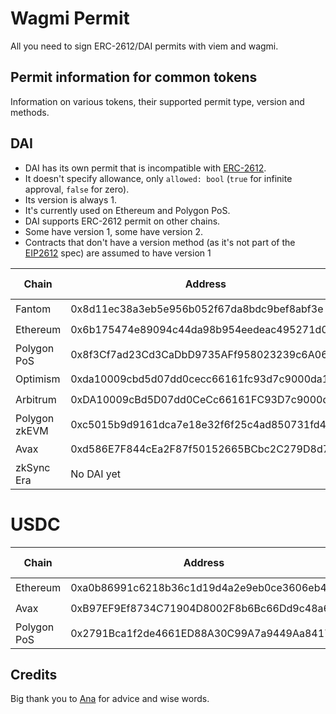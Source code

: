 # Wagmi Permit

All you need to sign ERC-2612/DAI permits with viem and wagmi.

## Permit information for common tokens

Information on various tokens, their supported permit type, version and methods.

## DAI

- DAI has its own permit that is incompatible with [ERC-2612](https://ercs.ethereum.org/ERCS/erc-2612).
- It doesn't specify allowance, only `allowed: bool` (`true` for infinite approval, `false` for zero).
- Its version is always 1.
- It's currently used on Ethereum and Polygon PoS.
- DAI supports ERC-2612 permit on other chains.
- Some have version 1, some have version 2.
- Contracts that don't have a version method (as it's not part of the [EIP2612](https://eips.ethereum.org/EIPS/ERC-2612)
  spec) are assumed to have version 1

| Chain         | Address                                    | DAI Permit | EIP2612 Permit | Version | transferWithPermit |
|---------------|--------------------------------------------|------------|----------------|---------|--------------------|
| Fantom        | 0x8d11ec38a3eb5e956b052f67da8bdc9bef8abf3e | ⛔️         | ✅              | 1       | ✅                  |
| Ethereum      | 0x6b175474e89094c44da98b954eedeac495271d0f | ✅          | ⛔️             | 1       | ⛔️                 |
| Polygon PoS   | 0x8f3Cf7ad23Cd3CaDbD9735AFf958023239c6A063 | ✅          | ⛔️             | 1       | ⛔️                 |
| Optimism      | 0xda10009cbd5d07dd0cecc66161fc93d7c9000da1 | ⛔️         | ✅              | 2       | ⛔️                 |
| Arbitrum      | 0xDA10009cBd5D07dd0CeCc66161FC93D7c9000da1 | ⛔️         | ✅              | 2       | ⛔️                 |
| Polygon zkEVM | 0xc5015b9d9161dca7e18e32f6f25c4ad850731fd4 | ⛔️         | ✅              | 1       | ⛔️                 |
| Avax          | 0xd586E7F844cEa2F87f50152665BCbc2C279D8d70 | ⛔️         | ⛔              | ⛔       | ⛔️                 |
| zkSync Era    | No DAI yet                                 | -          | -              | -       | -                  |

# USDC

| Chain       | Address                                    | DAI Permit | EIP2612 Permit | Version | transferWithPermit |
|-------------|--------------------------------------------|------------|----------------|---------|--------------------|
| Ethereum    | 0xa0b86991c6218b36c1d19d4a2e9eb0ce3606eb48 | ⛔️         | ✅              | 2       | ⛔️                 |
| Avax        | 0xB97EF9Ef8734C71904D8002F8b6Bc66Dd9c48a6E | ⛔️         | ✅              | 2       | ⛔️                 |
| Polygon PoS | 0x2791Bca1f2de4661ED88A30C99A7a9449Aa84174 | ⛔️         | ✅              | 1       | ⛔️                 |

## Credits

Big thank you to [Ana](https://twitter.com/AnaArsonist) for advice and wise words.    
